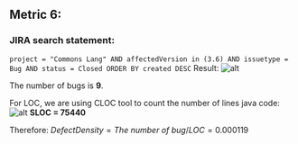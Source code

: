 ## Metric 6:

### JIRA search statement:
`project = "Commons Lang" AND affectedVersion in (3.6) AND issuetype = Bug AND status = Closed ORDER BY created DESC`
Result:
![alt](https://i.imgur.com/NpDvYP5.png)

The number of bugs is **9**.

For LOC, we are using CLOC tool to count the number of lines java code:
![alt](https://i.imgur.com/NvRd7HX.png)
**SLOC = 75440**

Therefore:
$Defect Density = The\ number\ of \ bug / LOC = 0.000119$